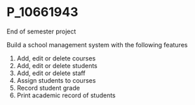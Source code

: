 # P_10661943
End of semester project


Build a school management system with the following features
1. Add, edit or delete courses
2. Add, edit or delete students
3. Add, edit or delete staff
4. Assign students to courses
5. Record student grade
6. Print academic record of students
